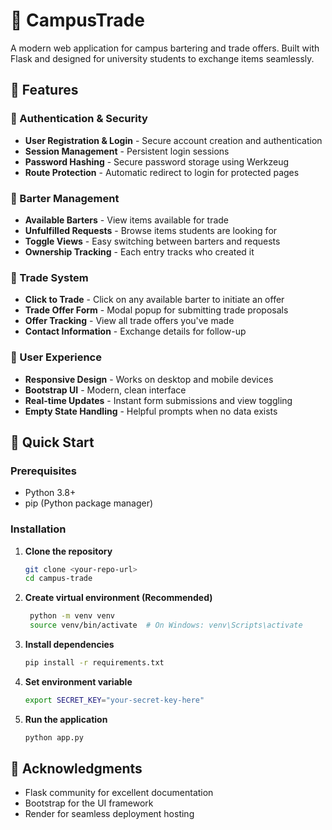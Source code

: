# 🔄 CampusTrade

A modern web application for campus bartering and trade offers. Built with Flask and designed for university students to exchange items seamlessly.

## 🌟 Features

### 🔐 Authentication & Security
- **User Registration & Login** - Secure account creation and authentication
- **Session Management** - Persistent login sessions
- **Password Hashing** - Secure password storage using Werkzeug
- **Route Protection** - Automatic redirect to login for protected pages

### 💼 Barter Management
- **Available Barters** - View items available for trade
- **Unfulfilled Requests** - Browse items students are looking for
- **Toggle Views** - Easy switching between barters and requests
- **Ownership Tracking** - Each entry tracks who created it

### 🤝 Trade System
- **Click to Trade** - Click on any available barter to initiate an offer
- **Trade Offer Form** - Modal popup for submitting trade proposals
- **Offer Tracking** - View all trade offers you've made
- **Contact Information** - Exchange details for follow-up

### 🎨 User Experience
- **Responsive Design** - Works on desktop and mobile devices
- **Bootstrap UI** - Modern, clean interface
- **Real-time Updates** - Instant form submissions and view toggling
- **Empty State Handling** - Helpful prompts when no data exists

## 🚀 Quick Start

### Prerequisites
- Python 3.8+
- pip (Python package manager)

### Installation

1. **Clone the repository**
   ```bash
   git clone <your-repo-url>
   cd campus-trade
2. **Create virtual environment (Recommended)**
   ```bash
    python -m venv venv
    source venv/bin/activate  # On Windows: venv\Scripts\activate
3. **Install dependencies**
   ```bash
   pip install -r requirements.txt
4. **Set environment variable**
   ```bash
   export SECRET_KEY="your-secret-key-here"
5. **Run the application**
   ```bash
   python app.py

## 🙏 Acknowledgments

- Flask community for excellent documentation
- Bootstrap for the UI framework
- Render for seamless deployment hosting

